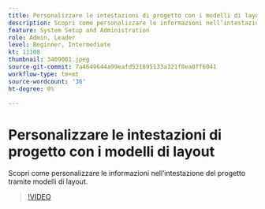 ```yaml
---
title: Personalizzare le intestazioni di progetto con i modelli di layout
description: Scopri come personalizzare le informazioni nell’intestazione del progetto tramite modelli di layout.
feature: System Setup and Administration
role: Admin, Leader
level: Beginner, Intermediate
kt: 11108
thumbnail: 3409081.jpeg
source-git-commit: 7a4649644a99eafd521895133a321f8ea0ff6041
workflow-type: tm+mt
source-wordcount: '36'
ht-degree: 0%

---
```



# Personalizzare le intestazioni di progetto con i modelli di layout

Scopri come personalizzare le informazioni nell’intestazione del progetto tramite modelli di layout.

>[!VIDEO](https://video.tv.adobe.com/v/3409081/?quality=12&learn=on)
